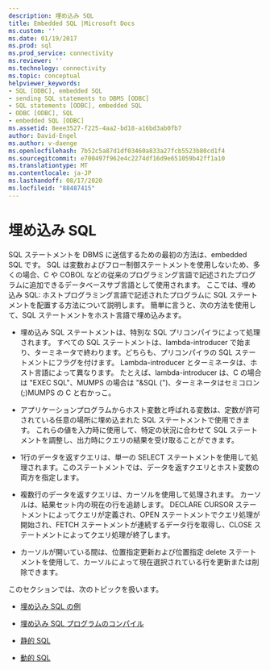 ```yaml
---
description: 埋め込み SQL
title: Embedded SQL |Microsoft Docs
ms.custom: ''
ms.date: 01/19/2017
ms.prod: sql
ms.prod_service: connectivity
ms.reviewer: ''
ms.technology: connectivity
ms.topic: conceptual
helpviewer_keywords:
- SQL [ODBC], embedded SQL
- sending SQL statements to DBMS [ODBC]
- SQL statements [ODBC], embedded SQL
- ODBC [ODBC], SQL
- embedded SQL [ODBC]
ms.assetid: 8eee3527-f225-4aa2-bd18-a16bd3ab0fb7
author: David-Engel
ms.author: v-daenge
ms.openlocfilehash: 7b52c5a87d1df03460a833a27fcb5523b80cd1f4
ms.sourcegitcommit: e700497f962e4c2274df16d9e651059b42ff1a10
ms.translationtype: MT
ms.contentlocale: ja-JP
ms.lasthandoff: 08/17/2020
ms.locfileid: "88487415"
---
```

# <a name="embedded-sql"></a>埋め込み SQL
SQL ステートメントを DBMS に送信するための最初の方法は、embedded SQL です。 SQL は変数およびフロー制御ステートメントを使用しないため、多くの場合、C や COBOL などの従来のプログラミング言語で記述されたプログラムに追加できるデータベースサブ言語として使用されます。 ここでは、埋め込み SQL: ホストプログラミング言語で記述されたプログラムに SQL ステートメントを配置する方法について説明します。 簡単に言うと、次の方法を使用して、SQL ステートメントをホスト言語で埋め込みます。  
  
-   埋め込み SQL ステートメントは、特別な SQL プリコンパイラによって処理されます。 すべての SQL ステートメントは、lambda-introducer で始まり、ターミネータで終わります。どちらも、プリコンパイラの SQL ステートメントにフラグを付けます。 Lambda-introducer とターミネータは、ホスト言語によって異なります。 たとえば、lambda-introducer は、C の場合は "EXEC SQL"、MUMPS の場合は "&SQL (")、ターミネータはセミコロン (;)MUMPS の C と右かっこ。  
  
-   アプリケーションプログラムからホスト変数と呼ばれる変数は、定数が許可されている任意の場所に埋め込まれた SQL ステートメントで使用できます。 これらの値を入力時に使用して、特定の状況に合わせて SQL ステートメントを調整し、出力時にクエリの結果を受け取ることができます。  
  
-   1行のデータを返すクエリは、単一の SELECT ステートメントを使用して処理されます。このステートメントでは、データを返すクエリとホスト変数の両方を指定します。  
  
-   複数行のデータを返すクエリは、カーソルを使用して処理されます。 カーソルは、結果セット内の現在の行を追跡します。 DECLARE CURSOR ステートメントによってクエリが定義され、OPEN ステートメントでクエリ処理が開始され、FETCH ステートメントが連続するデータ行を取得し、CLOSE ステートメントによってクエリ処理が終了します。  
  
-   カーソルが開いている間は、位置指定更新および位置指定 delete ステートメントを使用して、カーソルによって現在選択されている行を更新または削除できます。  
  
 このセクションでは、次のトピックを扱います。  
  
-   [埋め込み SQL の例](../../odbc/reference/embedded-sql-example.md)  
  
-   [埋め込み SQL プログラムのコンパイル](../../odbc/reference/compiling-an-embedded-sql-program.md)  
  
-   [静的 SQL](../../odbc/reference/static-sql.md)  
  
-   [動的 SQL](../../odbc/reference/dynamic-sql.md)
